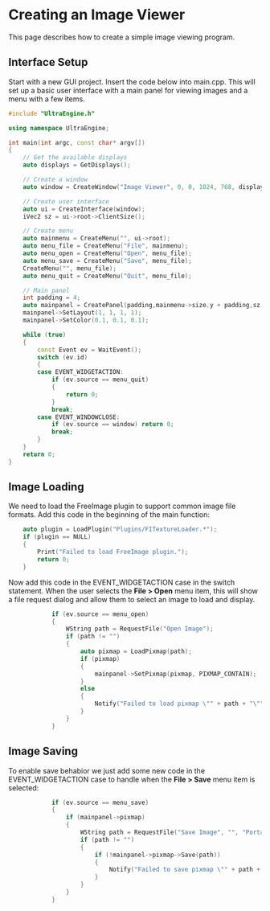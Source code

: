 # Creating an Image Viewer

This page describes how to create a simple image viewing program.

## Interface Setup

Start with a new GUI project. Insert the code below into main.cpp. This will set up a basic user interface with a main panel for viewing images and a menu with a few items.

```c++
#include "UltraEngine.h"

using namespace UltraEngine;

int main(int argc, const char* argv[])
{
    // Get the available displays
    auto displays = GetDisplays();

    // Create a window
    auto window = CreateWindow("Image Viewer", 0, 0, 1024, 768, displays[0], WINDOW_TITLEBAR | WINDOW_RESIZABLE | WINDOW_CENTER);

    // Create user interface
    auto ui = CreateInterface(window);
    iVec2 sz = ui->root->ClientSize();

    // Create menu
    auto mainmenu = CreateMenu("", ui->root);
    auto menu_file = CreateMenu("File", mainmenu);
    auto menu_open = CreateMenu("Open", menu_file);
    auto menu_save = CreateMenu("Save", menu_file);
    CreateMenu("", menu_file);
    auto menu_quit = CreateMenu("Quit", menu_file);

    // Main panel
    int padding = 4;
    auto mainpanel = CreatePanel(padding,mainmenu->size.y + padding,sz.x - padding*2, sz.y - padding*2 - mainmenu->size.y, ui->root, PANEL_BORDER);
    mainpanel->SetLayout(1, 1, 1, 1);
    mainpanel->SetColor(0.1, 0.1, 0.1);

    while (true)
    {
        const Event ev = WaitEvent();
        switch (ev.id)
        {
        case EVENT_WIDGETACTION:
            if (ev.source == menu_quit)
            {
                return 0;
            }
            break;
        case EVENT_WINDOWCLOSE:
            if (ev.source == window) return 0;
            break;
        }
    }
    return 0;
}
```

## Image Loading

We need to load the FreeImage plugin to support common image file formats. Add this code in the beginning of the main function:

```c++
    auto plugin = LoadPlugin("Plugins/FITextureLoader.*");
    if (plugin == NULL)
    {
        Print("Failed to load FreeImage plugin.");
        return 0;
    }
```

Now add this code in the EVENT_WIDGETACTION case in the switch statement. When the user selects the **File \> Open** menu item, this will show a file request dialog and allow them to select an image to load and display.

```c++
            if (ev.source == menu_open)
            {
                WString path = RequestFile("Open Image");
                if (path != "")
                {
                    auto pixmap = LoadPixmap(path);
                    if (pixmap)
                    {
                        mainpanel->SetPixmap(pixmap, PIXMAP_CONTAIN);
                    }
                    else
                    {
                        Notify("Failed to load pixmap \"" + path + "\"", "Error", true);
                    }
                }
            }
```

## Image Saving

To enable save behabior we just add some new code in the EVENT_WIDGETACTION case to handle when the **File \> Save** menu item is selected:

```c++
            if (ev.source == menu_save)
            {
                if (mainpanel->pixmap)
                {
                    WString path = RequestFile("Save Image", "", "Portable Network Graphics:png;JPEG:jpg;Bitmap:bmp", 0, true);
                    if (path != "")
                    {
                        if (!mainpanel->pixmap->Save(path))
                        {
                            Notify("Failed to save pixmap \"" + path + "\"", "Error", true);
                        }
                    }
                }
            }
```
